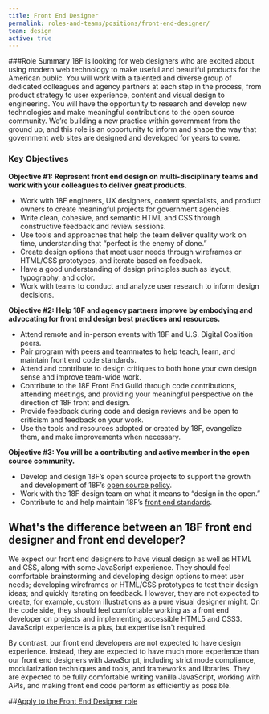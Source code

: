 ```yaml
---
title: Front End Designer
permalink: roles-and-teams/positions/front-end-designer/
team: design
active: true
---
```


###Role Summary
18F is looking for web designers who are excited about using modern web technology to make useful and beautiful products for the American public. You will work with a talented and diverse group of dedicated colleagues and agency partners at each step in the process, from product strategy to user experience, content and visual design to engineering. You will have the opportunity to research and develop new technologies and make meaningful contributions to the open source community. We’re building a new practice within government from the ground up, and this role is an opportunity to inform and shape the way that government web sites are designed and developed for years to come.

### Key Objectives

**Objective \#1: Represent front end design on multi-disciplinary teams and work with your colleagues to deliver great products.**

- Work with 18F engineers, UX designers, content specialists, and product owners to create meaningful projects for government agencies.
- Write clean, cohesive, and semantic HTML and CSS through constructive feedback and review sessions.
- Use tools and approaches that help the team deliver quality work on time, understanding that “perfect is the enemy of done.”
- Create design options that meet user needs through wireframes or HTML/CSS prototypes, and iterate based on feedback.
- Have a good understanding of design principles such as layout, typography, and color.
- Work with teams to conduct and analyze user research to inform design decisions.

**Objective \#2: Help 18F and agency partners improve by embodying and advocating for front end design best practices and resources.**

- Attend remote and in-person events with 18F and U.S. Digital Coalition peers.
- Pair program with peers and teammates to help teach, learn, and maintain front end code standards.
- Attend and contribute to design critiques to both hone your own design sense and improve team-wide work.
- Contribute to the 18F Front End Guild through code contributions, attending meetings, and providing your meaningful perspective on the direction of 18F front end design.
- Provide feedback during code and design reviews and be open to criticism and feedback on your work.
- Use the tools and resources adopted or created by 18F, evangelize them, and make improvements when necessary.

**Objective \#3: You will be a contributing and active member in the open source community.**

-   Develop and design 18F’s open source projects to support the growth and development of 18F’s [open source policy](https://github.com/18F/open-source-policy).
-   Work with the 18F design team on what it means to “design in the open.”
-   Contribute to and help maintain 18F’s [front end standards](https://pages.18f.gov/frontend/).


## What's the difference between an 18F front end designer and front end developer?

We expect our front end designers to have visual design as well as HTML and CSS, along with some JavaScript experience. They should feel comfortable brainstorming and developing design options to meet user needs; developing wireframes or HTML/CSS prototypes to test their design ideas; and quickly iterating on feedback. However, they are not expected to create, for example, custom illustrations as a pure visual designer might. On the code side, they should feel comfortable working as a front end developer on projects and implementing accessible HTML5 and CSS3. JavaScript experience is a plus, but expertise isn't required.

By contrast, our front end developers are not expected to have design experience. Instead, they are expected to have much more experience than our front end designers with JavaScript, including strict mode compliance, modularization techniques and tools, and frameworks and libraries. They are expected to be fully comfortable writing vanilla JavaScript, working with APIs, and making front end code perform as efficiently as possible.

##[Apply to the Front End Designer role](https://jobs.lever.co/18f/bcb9af9a-460a-48d4-bfaf-a62defe6fb4d/apply)
